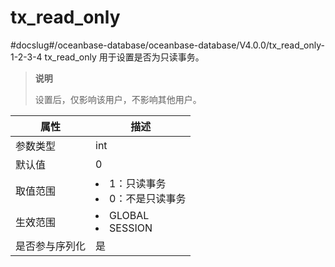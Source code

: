 tx_read_only 
=================================
#docslug#/oceanbase-database/oceanbase-database/V4.0.0/tx_read_only-1-2-3-4
tx_read_only 用于设置是否为只读事务。

> **说明**
> 
> 设置后，仅影响该用户，不影响其他用户。

| **属性**  |                                                   **描述**                                                    |
|---------|-------------------------------------------------------------------------------------------------------------|
| 参数类型    | int                                                                                                         |
| 默认值     | 0                                                                                                           |
| 取值范围    | <li> 1：只读事务   <li> 0：不是只读事务    |
| 生效范围    | <li> GLOBAL   <li> SESSION     |
| 是否参与序列化 | 是                                                                                                           |



